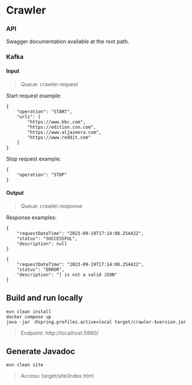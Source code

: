 # Crawler

### API
Swagger documentation available at the root path.

### Kafka

#### Input
> Queue: crawler.request
 
Start request example:
```   
{
    "operation": "START",
    "urls": [ 
        "https://www.bbc.com",
        "https://edition.cnn.com",
        "https://www.aljazeera.com",
        "https://www.reddit.com"
    ] 
}
```   

Stop request example:
```   
{
    "operation": "STOP"
}
```   

#### Output
> Queue: crawler.response

Response examples:
```   
{ 
    "requestDateTime": "2023-09-19T17:14:08.254422", 
    "status": "SUCCESSFUL", 
    "description": null
}
```  
```  
{ 
    "requestDateTime": "2023-09-19T17:14:08.254422", 
    "status": "ERROR", 
    "description": "] is not a valid JSON"
}
```  

## Build and run locally

```            
mvn clean install
docker compose up
java -jar -Dspring.profiles.active=local target/crawler-$version.jar
```
> Endpoint: http://localhost:5960/


## Generate Javadoc
```            
mvn clean site
```
> Access: target/site/index.html 